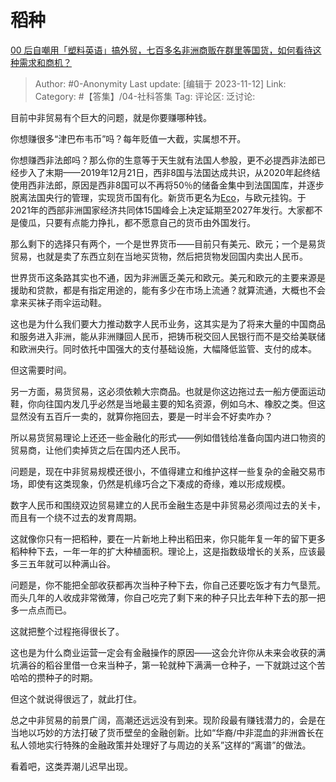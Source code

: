 # 稻种
[00 后自嘲用「塑料英语」搞外贸，七百多名非洲商贩在群里等国货，如何看待这种需求和商机？](https://www.zhihu.com/question/629774496/answer/3285937157)

> Author: #0-Anonymity
> Last update: [编辑于 2023-11-12]
> Link:
> Category: #【答集】/04-社科答集 
> Tag:
> 评论区:
> 泛讨论:

目前中非贸易有个巨大的问题，就是你要赚哪种钱。

你想赚很多“津巴布韦币”吗？每年贬值一大截，实属想不开。

你想赚西非法郎吗？那么你的生意等于天生就有法国人参股，更不必提西非法郎已经步入了末期——2019年12月21日，西非8国与法国达成共识，从2020年起终结使用西非法郎，原因是西非8国可以不再将50％的储备金集中到法国国库，并逐步脱离法国央行的管理，实现货币国有化。新货币更名为[Eco](https://link.zhihu.com/?target=https%3A//zh.m.wikipedia.org/wiki/Eco)，与欧元挂钩。于2021年的西部非洲国家经济共同体15国峰会上决定延期至2027年发行。大家都不是傻瓜，只要有点能力挣扎，都不愿意自己的货币由外国发行。

那么剩下的选择只有两个，一个是世界货币——目前只有美元、欧元；一个是易货贸易，也就是卖了东西立刻在当地买货物，然后把货物发回国内卖出人民币。

世界货币这条路其实也不通，因为非洲匮乏美元和欧元。美元和欧元的主要来源是援助和贷款，都是有指定用途的，能有多少在市场上流通？就算流通，大概也不会拿来买袜子雨伞运动鞋。

这也是为什么我们要大力推动数字人民币业务，这其实是为了将来大量的中国商品和服务进入非洲，能从非洲赚回人民币，把铸币税交回人民银行而不是交给美联储和欧洲央行。同时依托中国强大的支付基础设施，大幅降低监管、支付的成本。

但这需要时间。

另一方面，易货贸易，这必须依赖大宗商品。也就是你这边拖过去一船方便面运动鞋，你向往国内发几乎必然是当地最主要的知名资源，例如乌木、橡胶之类。但这显然没有五百斤一卖的，就算你拖回去，要是一时半会不好卖咋办？

所以易货贸易理论上还还一些金融化的形式——例如借钱给准备向国内进口物资的贸易商，让他们卖掉货之后在国内还人民币。

问题是，现在中非贸易规模还很小，不值得建立和维护这样一些复杂的金融交易市场，即使有这类现象，仍然是机缘巧合之下凑成的奇缘，难以形成规模。

数字人民币和围绕双边贸易建立的人民币金融生态是中非贸易必须闯过去的关卡，而且有一个绕不过去的发育周期。

这就像你只有一把稻种，要在一片新地上种出稻田来，你只能年复一年的留下更多稻种种下去，一年一年的扩大种植面积。理论上，这是指数级增长的关系，应该最多三五年就可以种满山谷。

问题是，你不能把全部收获都再次当种子种下去，你自己还要吃饭才有力气垦荒。而头几年的人收成非常微薄，你自己吃完了剩下来的种子只比去年种下去的那一把多一点点而已。

这就把整个过程拖得很长了。

这也是为什么商业运营一定会有金融操作的原因——这会允许你从未来会收获的满坑满谷的稻谷里借一仓来当种子，第一轮就种下满满一仓种子，一下就跳过这个苦哈哈的攒种子的时期。

但这个就说得很远了，就此打住。

总之中非贸易的前景广阔，高潮还远远没有到来。现阶段最有赚钱潜力的，会是在当地以巧妙的方法打破了货币壁垒的金融创新。比如“华裔/中非混血的非洲酋长在私人领地实行特殊的金融政策并处理好了与周边的关系”这样的“离谱”的做法。

看着吧，这类弄潮儿迟早出现。